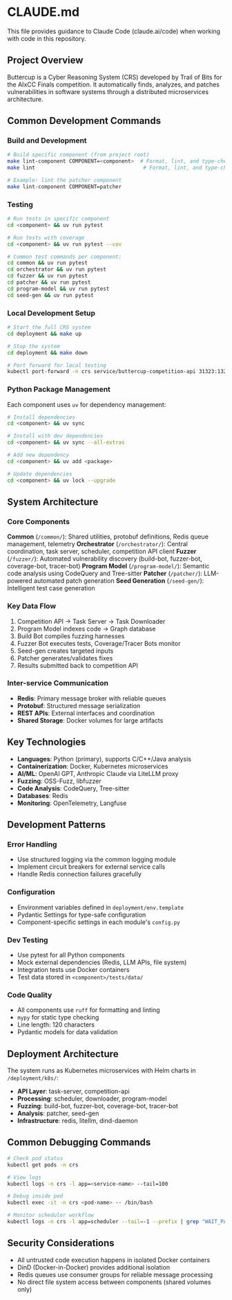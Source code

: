 # CLAUDE.md

This file provides guidance to Claude Code (claude.ai/code) when working with code in this repository.

## Project Overview

Buttercup is a Cyber Reasoning System (CRS) developed by Trail of Bits for the AIxCC Finals competition. It automatically finds, analyzes, and patches vulnerabilities in software systems through a distributed microservices architecture.

## Common Development Commands

### Build and Development

```bash
# Build specific component (from project root)
make lint-component COMPONENT=<component>  # Format, lint, and type-check a component
make lint                                   # Format, lint, and type-check all components

# Example: lint the patcher component
make lint-component COMPONENT=patcher
```

### Testing

```bash
# Run tests in specific component
cd <component> && uv run pytest

# Run tests with coverage
cd <component> && uv run pytest --cov

# Common test commands per component:
cd common && uv run pytest
cd orchestrator && uv run pytest
cd fuzzer && uv run pytest
cd patcher && uv run pytest
cd program-model && uv run pytest
cd seed-gen && uv run pytest
```

### Local Development Setup

```bash
# Start the full CRS system
cd deployment && make up

# Stop the system
cd deployment && make down

# Port forward for local testing
kubectl port-forward -n crs service/buttercup-competition-api 31323:1323
```

### Python Package Management

Each component uses `uv` for dependency management:

```bash
# Install dependencies
cd <component> && uv sync

# Install with dev dependencies
cd <component> && uv sync --all-extras

# Add new dependency
cd <component> && uv add <package>

# Update dependencies
cd <component> && uv lock --upgrade
```

## System Architecture

### Core Components

**Common** (`/common/`): Shared utilities, protobuf definitions, Redis queue management, telemetry
**Orchestrator** (`/orchestrator/`): Central coordination, task server, scheduler, competition API client
**Fuzzer** (`/fuzzer/`): Automated vulnerability discovery (build-bot, fuzzer-bot, coverage-bot, tracer-bot)
**Program Model** (`/program-model/`): Semantic code analysis using CodeQuery and Tree-sitter
**Patcher** (`/patcher/`): LLM-powered automated patch generation
**Seed Generation** (`/seed-gen/`): Intelligent test case generation

### Key Data Flow

1. Competition API → Task Server → Task Downloader
2. Program Model indexes code → Graph database
3. Build Bot compiles fuzzing harnesses
4. Fuzzer Bot executes tests, Coverage/Tracer Bots monitor
5. Seed-gen creates targeted inputs
6. Patcher generates/validates fixes
7. Results submitted back to competition API

### Inter-service Communication

- **Redis**: Primary message broker with reliable queues
- **Protobuf**: Structured message serialization
- **REST APIs**: External interfaces and coordination
- **Shared Storage**: Docker volumes for large artifacts

## Key Technologies

- **Languages**: Python (primary), supports C/C++/Java analysis
- **Containerization**: Docker, Kubernetes microservices
- **AI/ML**: OpenAI GPT, Anthropic Claude via LiteLLM proxy
- **Fuzzing**: OSS-Fuzz, libfuzzer
- **Code Analysis**: CodeQuery, Tree-sitter
- **Databases**: Redis
- **Monitoring**: OpenTelemetry, Langfuse

## Development Patterns

### Error Handling

- Use structured logging via the common logging module
- Implement circuit breakers for external service calls
- Handle Redis connection failures gracefully

### Configuration

- Environment variables defined in `deployment/env.template`
- Pydantic Settings for type-safe configuration
- Component-specific settings in each module's `config.py`

### Dev Testing

- Use pytest for all Python components
- Mock external dependencies (Redis, LLM APIs, file system)
- Integration tests use Docker containers
- Test data stored in `<component>/tests/data/`

### Code Quality

- All components use `ruff` for formatting and linting
- `mypy` for static type checking
- Line length: 120 characters
- Pydantic models for data validation

## Deployment Architecture

The system runs as Kubernetes microservices with Helm charts in `/deployment/k8s/`:

- **API Layer**: task-server, competition-api
- **Processing**: scheduler, downloader, program-model
- **Fuzzing**: build-bot, fuzzer-bot, coverage-bot, tracer-bot
- **Analysis**: patcher, seed-gen
- **Infrastructure**: redis, litellm, dind-daemon

## Common Debugging Commands

```bash
# Check pod status
kubectl get pods -n crs

# View logs
kubectl logs -n crs -l app=<service-name> --tail=100

# Debug inside pod
kubectl exec -it -n crs <pod-name> -- /bin/bash

# Monitor scheduler workflow
kubectl logs -n crs -l app=scheduler --tail=-1 --prefix | grep "WAIT_PATCH_PASS -> SUBMIT_BUNDLE"
```

## Security Considerations

- All untrusted code execution happens in isolated Docker containers
- DinD (Docker-in-Docker) provides additional isolation
- Redis queues use consumer groups for reliable message processing
- No direct file system access between components (shared volumes only)
